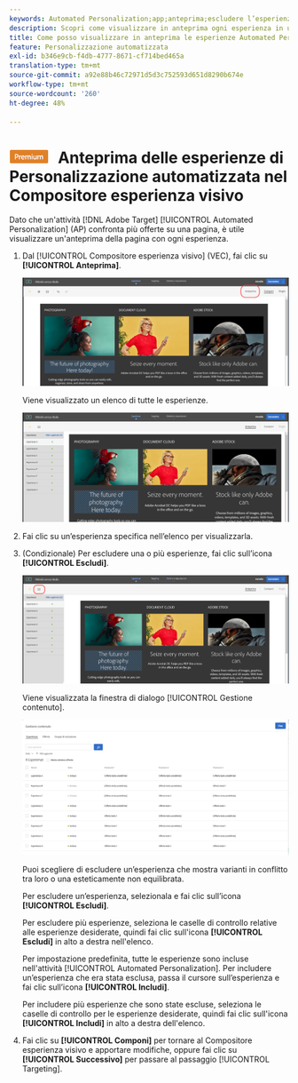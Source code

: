 ```yaml
---
keywords: Automated Personalization;app;anteprima;escludere l’esperienza;
description: Scopri come visualizzare in anteprima ogni esperienza in un’attività Automated Personalization (AP) in Adobe [!DNL Target] utilizzando il Compositore esperienza visivo.
title: Come posso visualizzare in anteprima le esperienze Automated Personalization nel Compositore esperienza visivo?
feature: Personalizzazione automatizzata
exl-id: b346e9cb-f4db-4777-8671-cf714bed465a
translation-type: tm+mt
source-git-commit: a92e88b46c72971d5d3c752593d651d8290b674e
workflow-type: tm+mt
source-wordcount: '260'
ht-degree: 48%

---
```


# ![PREMIUM](/help/assets/premium.png) Anteprima delle esperienze di Personalizzazione automatizzata nel Compositore esperienza visivo

Dato che un&#39;attività [!DNL Adobe Target] [!UICONTROL Automated Personalization] (AP) confronta più offerte su una pagina, è utile visualizzare un&#39;anteprima della pagina con ogni esperienza.

1. Dal [!UICONTROL Compositore esperienza visivo] (VEC), fai clic su **[!UICONTROL Anteprima]**.

   ![Icona Anteprima](/help/c-activities/t-automated-personalization/assets/preview.png)

   Viene visualizzato un elenco di tutte le esperienze.

   ![Anteprima esperienze](/help/c-activities/t-automated-personalization/assets/ap_preview-new.png)

1. Fai clic su un’esperienza specifica nell’elenco per visualizzarla.

1. (Condizionale) Per escludere una o più esperienze, fai clic sull’icona **[!UICONTROL Escludi]**.

   ![Icona Escludi](/help/c-activities/t-automated-personalization/assets/ap_exclude-new.png)

   Viene visualizzata la finestra di dialogo [!UICONTROL Gestione contenuto].

   ![Finestra di dialogo Gestione contenuto](/help/c-activities/t-automated-personalization/assets/preview-exclude.png)

   Puoi scegliere di escludere un’esperienza che mostra varianti in conflitto tra loro o una esteticamente non equilibrata.

   Per escludere un’esperienza, selezionala e fai clic sull’icona **[!UICONTROL Escludi]**.

   Per escludere più esperienze, seleziona le caselle di controllo relative alle esperienze desiderate, quindi fai clic sull&#39;icona **[!UICONTROL Escludi]** in alto a destra nell&#39;elenco.

   Per impostazione predefinita, tutte le esperienze sono incluse nell&#39;attività [!UICONTROL Automated Personalization]. Per includere un’esperienza che era stata esclusa, passa il cursore sull’esperienza e fai clic sull’icona **[!UICONTROL Includi]**.

   Per includere più esperienze che sono state escluse, seleziona le caselle di controllo per le esperienze desiderate, quindi fai clic sull&#39;icona **[!UICONTROL Includi]** in alto a destra dell&#39;elenco.

1. Fai clic su **[!UICONTROL Componi]** per tornare al Compositore esperienza visivo e apportare modifiche, oppure fai clic su **[!UICONTROL Successivo]** per passare al passaggio [!UICONTROL Targeting].
